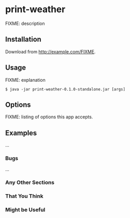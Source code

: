 # print-weather

FIXME: description

## Installation

Download from http://example.com/FIXME.

## Usage

FIXME: explanation

    $ java -jar print-weather-0.1.0-standalone.jar [args]

## Options

FIXME: listing of options this app accepts.

## Examples

...

### Bugs

...

### Any Other Sections
### That You Think
### Might be Useful
